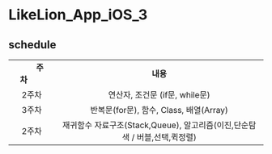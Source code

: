 # LikeLion_App_iOS_3
## schedule
<table>
    <tr align="center">
        <td><B>  주차  <B></td>
        <td><B>          내용          <B></td>
    </tr>
    <tr align="center">
    <td>2주차</td>
    <td>연산자, 조건문 (if문, while문)</td>
    </tr>
    <tr align="center">
    <td>3주차</td>
    <td>반복문(for문), 함수, Class, 배열(Array)</td>
    </tr>
    <tr align="center">
    <td>2주차</td>
    <td>재귀함수 자료구조(Stack,Queue), 알고리즘(이진,단순탐색 / 버블,선택,퀵정렬)</td>
    </tr>
    
